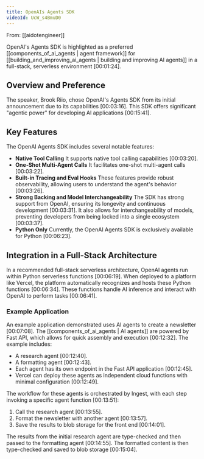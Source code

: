 ```yaml
---
title: OpenAIs Agents SDK
videoId: UcW_s4BmuD0
---
```


From: [[aidotengineer]] <br/> 

OpenAI's Agents SDK is highlighted as a preferred [[components_of_ai_agents | agent framework]] for [[building_and_improving_ai_agents | building and improving AI agents]] in a full-stack, serverless environment <a class="yt-timestamp" data-t="00:01:24">[00:01:24]</a>.

## Overview and Preference

The speaker, Brook Riio, chose OpenAI's Agents SDK from its initial announcement due to its capabilities <a class="yt-timestamp" data-t="00:03:16">[00:03:16]</a>. This SDK offers significant "agentic power" for developing AI applications <a class="yt-timestamp" data-t="00:15:41">[00:15:41]</a>.

## Key Features

The OpenAI Agents SDK includes several notable features:
*   **Native Tool Calling** It supports native tool calling capabilities <a class="yt-timestamp" data-t="00:03:20">[00:03:20]</a>.
*   **One-Shot Multi-Agent Calls** It facilitates one-shot multi-agent calls <a class="yt-timestamp" data-t="00:03:22">[00:03:22]</a>.
*   **Built-in Tracing and Eval Hooks** These features provide robust observability, allowing users to understand the agent's behavior <a class="yt-timestamp" data-t="00:03:26">[00:03:26]</a>.
*   **Strong Backing and Model Interchangeability** The SDK has strong support from OpenAI, ensuring its longevity and continuous development <a class="yt-timestamp" data-t="00:03:31">[00:03:31]</a>. It also allows for interchangeability of models, preventing developers from being locked into a single ecosystem <a class="yt-timestamp" data-t="00:03:37">[00:03:37]</a>.
*   **Python Only** Currently, the OpenAI Agents SDK is exclusively available for Python <a class="yt-timestamp" data-t="00:06:23">[00:06:23]</a>.

## Integration in a Full-Stack Architecture

In a recommended full-stack serverless architecture, OpenAI agents run within Python serverless functions <a class="yt-timestamp" data-t="00:06:19">[00:06:19]</a>. When deployed to a platform like Vercel, the platform automatically recognizes and hosts these Python functions <a class="yt-timestamp" data-t="00:06:34">[00:06:34]</a>. These functions handle AI inference and interact with OpenAI to perform tasks <a class="yt-timestamp" data-t="00:06:41">[00:06:41]</a>.

### Example Application

An example application demonstrated uses AI agents to create a newsletter <a class="yt-timestamp" data-t="00:07:08">[00:07:08]</a>. The [[components_of_ai_agents | AI agents]] are powered by Fast API, which allows for quick assembly and execution <a class="yt-timestamp" data-t="00:12:32">[00:12:32]</a>. The example includes:
*   A research agent <a class="yt-timestamp" data-t="00:12:40">[00:12:40]</a>.
*   A formatting agent <a class="yt-timestamp" data-t="00:12:43">[00:12:43]</a>.
*   Each agent has its own endpoint in the Fast API application <a class="yt-timestamp" data-t="00:12:45">[00:12:45]</a>.
*   Vercel can deploy these agents as independent cloud functions with minimal configuration <a class="yt-timestamp" data-t="00:12:49">[00:12:49]</a>.

The workflow for these agents is orchestrated by Ingest, with each step invoking a specific agent function <a class="yt-timestamp" data-t="00:13:51">[00:13:51]</a>:
1.  Call the research agent <a class="yt-timestamp" data-t="00:13:55">[00:13:55]</a>.
2.  Format the newsletter with another agent <a class="yt-timestamp" data-t="00:13:57">[00:13:57]</a>.
3.  Save the results to blob storage for the front end <a class="yt-timestamp" data-t="00:14:01">[00:14:01]</a>.

The results from the initial research agent are type-checked and then passed to the formatting agent <a class="yt-timestamp" data-t="00:14:55">[00:14:55]</a>. The formatted content is then type-checked and saved to blob storage <a class="yt-timestamp" data-t="00:15:04">[00:15:04]</a>.